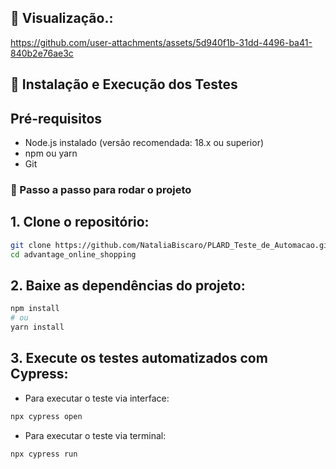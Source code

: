 ## 🎥 Visualização.: 
https://github.com/user-attachments/assets/5d940f1b-31dd-4496-ba41-840b2e76ae3c

## 🔧 Instalação e Execução dos Testes

## Pré-requisitos
- Node.js instalado (versão recomendada: 18.x ou superior)
- npm ou yarn
- Git


### 🚀 Passo a passo para rodar o projeto

## 1. Clone o repositório:
```bash
git clone https://github.com/NataliaBiscaro/PLARD_Teste_de_Automacao.git
cd advantage_online_shopping
```

## 2. Baixe as dependências do projeto:
```bash
npm install
# ou
yarn install
```

## 3. Execute os testes automatizados com Cypress:
- Para executar o teste via interface:
```bash
npx cypress open
```

- Para executar o teste via terminal:
```bash
npx cypress run
```
